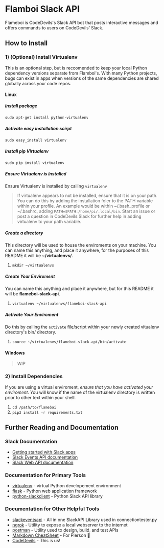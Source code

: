 # Flamboi Slack API

Flameboi is CodeDevils's Slack API bot that posts interactive messages and offers commands to users on CodeDevils' Slack.

## How to Install

### 1) (Optional) Install Virtualenv

This is an optional step, but is reccomended to keep your local Python dependency versions separate from Flamboi's. With many Python projects, bugs can exist in apps when versions of the same dependencies are shared globally across your code repos.

#### Linux

##### Install package

`sudo apt-get install python-virtualenv`

##### Activate easy installation scirpt

`sudo easy_install virtualenv`

##### Install pip Virtualenv

`sudo pip install virtualenv`

##### Ensure Virtualenv is Installed

Ensure Virtualenv is installed by calling `virtualenv`

> If virtualenv appears to not be installed, ensure that it is on your path. You can do this by adding the installation foler to the PATH variable within your profile. An example would be within ~/.bash_profile or ~/.bashrc, adding `PATH=$PATH:/home/pi/.local/bin`.
> Start an issue or post a question in CodeDevils Slack for further help in adding virtualenv to your path variable.

##### Create a directory

This directory will be used to house the enviroments on your machine. You can name this anything, and place it anywhere, for the purposes of this README it will be **~/virtualenvs/**.

1. `mkdir ~/virtualenvs`

##### Create Your Enviroment

You can name this anything and place it anywhere, but for this README it will be **flameboi-slack-api**.

1. `virtualenv ~/virtualenvs/flameboi-slack-api`

##### Activate Your Enviroment

Do this by calling the `activate` file/script within your newly created vitualenv directory's bin/ directory.

1. `source ~/virtualenvs/flameboi-slack-api/bin/activate`

#### Windows

> WIP

### 2) Install Dependencies

If you are using a virtual enviroment, *ensure that you have activated your enviroment*. You will know if the name of the virtualenv directory is written prior to other text within your shell.

1. `cd /path/to/flameboi`
1. `pip3 install -r requirements.txt`

## Further Reading and Documentation

### Slack Documentation

- [Getting started with Slack apps](https://api.slack.com/slack-apps)
- [Slack Events API documentation](https://api.slack.com/events)
- [Slack Web API documentation](https://api.slack.com/web)

### Documentation for Primary Tools

- [virtualenv](https://virtualenv.pypa.io/en/latest/userguide/) - virtual Python developement environment
- [flask](http://flask.pocoo.org/) - Python web application framework
- [python-slackclient](http://python-slackclient.readthedocs.io/en/latest/) - Python Slack API library

### Documentation for Other Helpful Tools

- [slackeventsapi](https://github.com/ASU-CodeDevils/flameboi-slack-api) - All in one SlackAPI Library used in connectiontester.py
- [ngrok](https://ngrok.com/docs) - Utility to expose a local webserver to the internet
- [postman](https://www.getpostman.com/docs/) - Utility used to design, build, and test APIs
- [Markdown CheatSheet](https://github.com/adam-p/markdown-here/wiki/Markdown-Cheatsheet) - For Pierson :troll:
- [CodeDevils](https://codedevils.org) - This is us!
